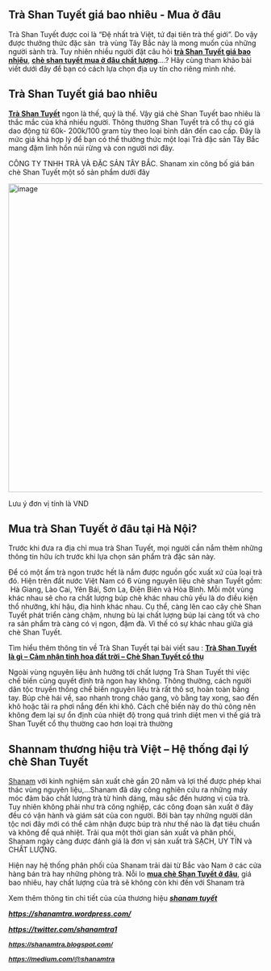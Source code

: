 <h2>Trà Shan Tuyết giá bao nhiêu - Mua ở đâu</h2>

<div class="body-text">
<p>Trà Shan Tuyết được coi là &ldquo;Đệ nhất&nbsp;trà Việt, tứ đại tiên trà thế giới&rdquo;. Do vậy được thưởng thức đặc sản &nbsp;trà vùng Tây Bắc này là mong muốn của những người sành trà. Tuy nhiên nhiều người đặt câu hỏi <strong><a href="https://github.com/shanamtra/tra-shan-tuyen-gia-bao-nhieu-mua-o-dau.html/">trà Shan Tuyết giá bao nhiêu</a></strong>, <strong><a href="https://t.umblr.com/redirect?z=https%3A%2F%2Fwww.linkedin.com%2Fpulse%2Ftra-shan-tuyet-bao-nhieu-1-kg-mua-o-dau-tot-tra-shanam%2F&amp;t=ZWRiYjc3MDRkODI1YmYxNWIxODA2ZmUzZjAxZDEzYjg4YTQ1MDUyOCxlSG1SN0Uybg%3D%3D&amp;b=t%3AnB0N7axJZFD19W4uC1rANw&amp;p=https%3A%2F%2Fshanamtra.tumblr.com%2Fpost%2F178691972614%2Ftr%C3%A0-shan-tuy%E1%BA%BFt-gi%C3%A1-bao-nhi%C3%AAu-mua-%E1%BB%9F-%C4%91%C3%A2u&amp;m=1"> chè shan tuyết mua ở đâu chất lượng</a></strong>&hellip;.? Hãy cùng tham khảo bài viết dưới đây để bạn có cách lựa chọn địa uy tín cho riêng mình nhé.</p>

<h2>Trà Shan Tuyết giá bao nhiêu</h2>

<p><a href="https://shanam.com.vn/tra-shan-tuyet.html"><strong>Trà Shan Tuyết</strong></a> ngon là thế, quý là thế. Vậy giá chè Shan Tuyết bao nhiêu là thắc mắc của khá nhiều người. Thông thường Shan Tuyết trà cổ thụ có giá dao động từ 60k- 200k/100 gram tùy theo loại bình dân đến cao cấp. Đây là mức giá khá hợp lý để bạn có thể thưởng thức một loại Trà đặc sản Tây Bắc mang đậm linh hồn núi rừng và con người nơi đây.</p>

<p>CÔNG TY TNHH TRÀ VÀ ĐẶC SẢN TÂY BẮC. Shanam xin công bố giá bán chè Shan Tuyết một số sản phẩm dưới đây</p>

<p><img alt="image" src="https://66.media.tumblr.com/421913cd449dc91d334bc194fb0468f2/tumblr_inline_pg0kxoqdsG1w8mux7_1280.png" style="height:612px; width:680px" /></p>

<p>Lưu ý đơn vị tính là VND</p>

<h2>Mua trà Shan Tuyết ở đâu tại Hà Nội?</h2>

<p>Trước khi đưa ra địa chỉ mua trà Shan Tuyết, mọi người cần nắm thêm những thông tin hữu ích trước khi lựa chọn sản phẩm trà đặc sản này.</p>

<p>Để có một ấm trà ngon trước hết là nắm được nguồn gốc xuất xứ của loại trà đó. Hiện trên đất nước Việt Nam có 6 vùng nguyên liệu chè shan Tuyết gồm: &nbsp;Hà Giang, Lào Cai, Yên Bái, Sơn La, Điện Biên và Hòa Bình. Mỗi một vùng khác nhau sẽ cho ra chất lượng búp chè khác nhau chủ yếu là do điều kiện thổ nhưỡng, khí hậu, địa hình khác nhau. Cụ thể, càng lên cao cây chè Shan Tuyết phát triển càng chậm, nhưng bù lại chất lượng búp lại càng tốt và cho ra sản phẩm trà càng có vị ngon, đậm đà. Vì thế có sự khác nhau giữa giá chè Shan Tuyết.</p>

<p>Tìm hiểu thêm thông tin về Trà Shan Tuyết tại bài viết sau : <strong><a href="https://t.umblr.com/redirect?z=https%3A%2F%2Fshanam.com.vn%2Ftra-shan-tuyet.html&amp;t=ODFjYTVhYzdjYjVjMWU4ZGFmM2U3MmI0ZTBjNTc0NTJkNWQyZWU4NyxlSG1SN0Uybg%3D%3D&amp;b=t%3AnB0N7axJZFD19W4uC1rANw&amp;p=https%3A%2F%2Fshanamtra.tumblr.com%2Fpost%2F178691972614%2Ftr%C3%A0-shan-tuy%E1%BA%BFt-gi%C3%A1-bao-nhi%C3%AAu-mua-%E1%BB%9F-%C4%91%C3%A2u&amp;m=1">Trà Shan Tuyết là gì &ndash; Cảm nhận tinh hoa đất trời &ndash; Chè Shan Tuyết cổ thụ</a></strong></p>

<p>Ngoài vùng nguyên liệu ảnh hưởng tới chất lượng Trà Shan Tuyết thì việc chế biến cũng quyết định trà ngon hay không. Thông thường, cách người dân tộc truyền thống chế biến nguyên liệu trà rất thô sơ, hoàn toàn bằng tay. Búp chè hái về, sao nhanh trong chảo gang, vò bằng tay xong, sao đến khô hoặc tãi ra phơi nắng đến khi khô. Cách chế biến này do thủ công nên không đem lại sự ổn định của nhiệt độ trong quá trình diệt men vì thế giá trà Shan Tuyết cổ thụ thường cao hơn loại trà thường</p>

<h2>Shannam thương hiệu trà Việt &ndash; Hệ thống đại lý chè Shan Tuyết</h2>

<p><a href="https://t.umblr.com/redirect?z=https%3A%2F%2Fshanam.com.vn%2F&amp;t=MDFjNTUzYmVhOTViODY3YjViYWJiY2ZiYTJkOTVhNDlmNWNkMGY1ZCxlSG1SN0Uybg%3D%3D&amp;b=t%3AnB0N7axJZFD19W4uC1rANw&amp;p=https%3A%2F%2Fshanamtra.tumblr.com%2Fpost%2F178691972614%2Ftr%C3%A0-shan-tuy%E1%BA%BFt-gi%C3%A1-bao-nhi%C3%AAu-mua-%E1%BB%9F-%C4%91%C3%A2u&amp;m=1">Shanam</a> với kinh nghiệm sản xuất chè gần 20 năm và lợi thế được phép khai thác vùng nguyên liệu,&hellip;Shanam đã dày công nghiên cứu ra những máy móc đảm bảo chất lượng trà từ hình dáng, màu sắc đến hương vị của trà. Tuy nhiên không phải như trà công nghiệp, các công đoạn sản xuất ở đây đều có vận hành và giám sát của con người. Bởi bàn tay những người dân tộc nơi đây mới có thể cảm nhận được búp trà như thế nào là đạt tiêu chuẩn và không để quá nhiệt. Trải qua một thời gian sản xuất và phân phối, Shanam ngày càng được đánh giá là đơn vị sản xuất trà SẠCH, UY TÍN và CHẤT LƯỢNG.</p>

<p>Hiện nay hệ thống phân phối của Shanam trải dài từ Bắc vào Nam ở các cửa hàng bán trà hay những phòng trà. Nỗi lo <strong><a href="https://t.umblr.com/redirect?z=https%3A%2F%2Fwww.linkedin.com%2Fpulse%2Ftra-shan-tuyet-la-gi-cam-nhan-tinh-hoa-che-co-thu-tr%25C3%25A0-shanam%2F&amp;t=ZGNhN2FhNzRmYzA1OGVhMzhlNDk5ZjRkNzYzYTY4MzVkMjI5NjU2OSxlSG1SN0Uybg%3D%3D&amp;b=t%3AnB0N7axJZFD19W4uC1rANw&amp;p=https%3A%2F%2Fshanamtra.tumblr.com%2Fpost%2F178691972614%2Ftr%C3%A0-shan-tuy%E1%BA%BFt-gi%C3%A1-bao-nhi%C3%AAu-mua-%E1%BB%9F-%C4%91%C3%A2u&amp;m=1">mua chè Shan Tuyết ở đâu</a></strong>, giá bao nhiêu, hay chất lượng của trà sẽ không còn khi đến với Shanam trà</p>

<p>Xem thêm thông tin chi tiết của của thương hiệu <em><strong><a href="https://t.umblr.com/redirect?z=https%3A%2F%2Fgithub.com%2Fshanamtra%2Ftra-shan-tuyet-la-tra-gi.html%2F&amp;t=MDFiYWUxYWVmNDRmNWM3NmIxODk2YWUzMjExZTA2ZTE0NWRhMjg4YSxlSG1SN0Uybg%3D%3D&amp;b=t%3AnB0N7axJZFD19W4uC1rANw&amp;p=https%3A%2F%2Fshanamtra.tumblr.com%2Fpost%2F178691972614%2Ftr%C3%A0-shan-tuy%E1%BA%BFt-gi%C3%A1-bao-nhi%C3%AAu-mua-%E1%BB%9F-%C4%91%C3%A2u&amp;m=1">shanam tuyết</a></strong></em></p>

<p><em><strong><a href="https://t.umblr.com/redirect?z=https%3A%2F%2Fshanamtra.wordpress.com%2F&amp;t=YmY4Y2Q3ZTJhOGQwZDFmMTg4NWZkNDlmZTg3NGM0YjQ1NGNjMTZkMixlSG1SN0Uybg%3D%3D&amp;b=t%3AnB0N7axJZFD19W4uC1rANw&amp;p=https%3A%2F%2Fshanamtra.tumblr.com%2Fpost%2F178691972614%2Ftr%C3%A0-shan-tuy%E1%BA%BFt-gi%C3%A1-bao-nhi%C3%AAu-mua-%E1%BB%9F-%C4%91%C3%A2u&amp;m=1">https://shanamtra.wordpress.com/</a></strong></em></p>

<p><em><strong><a href="https://twitter.com/shanamtra1">https://twitter.com/shanamtra1</a></strong></em></p>

<p><em><strong><span style="color:rgb(17, 85, 204); font-family:arial; font-size:10pt"><a class="in-cell-link" href="https://shanamtra.blogspot.com/" target="_blank">https://shanamtra.blogspot.com/</a></span></strong></em></p>

<p><em><strong><span style="color:rgb(17, 85, 204); font-family:arial; font-size:10pt"><a class="in-cell-link" href="https://medium.com/@shanamtra" target="_blank">https://medium.com/@shanamtra</a></span></strong></em></p>
</div>
